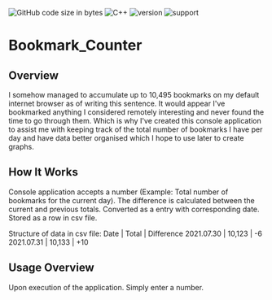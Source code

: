 ![GitHub code size in bytes](https://img.shields.io/github/languages/code-size/Anthony-T-N/Bookmark_Counter)
![C++](https://img.shields.io/badge/Language-C%2B%2B-ff69b4)
![version](https://img.shields.io/badge/version-1.0.0-yellow.svg)
![support](https://img.shields.io/badge/OS-Windows-orange.svg)

# Bookmark_Counter

Overview
-
I somehow managed to accumulate up to 10,495 bookmarks on my default internet browser as of writing this sentence. It would appear I've bookmarked anything I considered remotely interesting and never found the time to go through them. Which is why I've created this console application to assist me with keeping track of the total number of bookmarks I have per day and have data better organised which I hope to use later to create graphs.

How It Works
-
Console application accepts a number (Example: Total number of bookmarks for the current day).
The difference is calculated between the current and previous totals. Converted as a entry with corresponding date.
Stored as a row in csv file.

Structure of data in csv file:
Date       | Total  | Difference
2021.07.30 | 10,123 | -6
2021.07.31 | 10,133 | +10

Usage Overview
-
Upon execution of the application. Simply enter a number.
